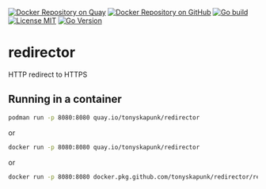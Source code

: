 [![Docker Repository on Quay](https://quay.io/repository/tonyskapunk/redirector/status "Docker Repository on Quay")](https://quay.io/repository/tonyskapunk/redirector)
[![Docker Repository on GitHub](https://img.shields.io/github/workflow/status/tonyskapunk/redirector/Docker?label=docker&style=plastic)](https://github.com/tonyskapunk/redirector/packages)
[![Go build](https://img.shields.io/github/workflow/status/tonyskapunk/redirector/Go?style=plastic)](https://github.com/tonyskapunk/redirector/actions?query=workflow%3AGo)
[![License MIT](https://img.shields.io/github/license/tonyskapunk/redirector?style=plastic)](https://github.com/tonyskapunk/redirector/blob/main/LICENSE)
[![Go Version](https://img.shields.io/github/go-mod/go-version/tonyskapunk/redirector)]()

# redirector

HTTP redirect to HTTPS

## Running in a container

```bash
podman run -p 8080:8080 quay.io/tonyskapunk/redirector
```

or

```bash
docker run -p 8080:8080 quay.io/tonyskapunk/redirector
```

or

```bash
docker run -p 8080:8080 docker.pkg.github.com/tonyskapunk/redirector/redirector:latest
```
